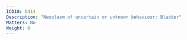 ```yaml
---
ICD10: D414
Description: "Neoplasm of uncertain or unknown behaviour: Bladder"
Matters: No
Weight: 0
---
```

